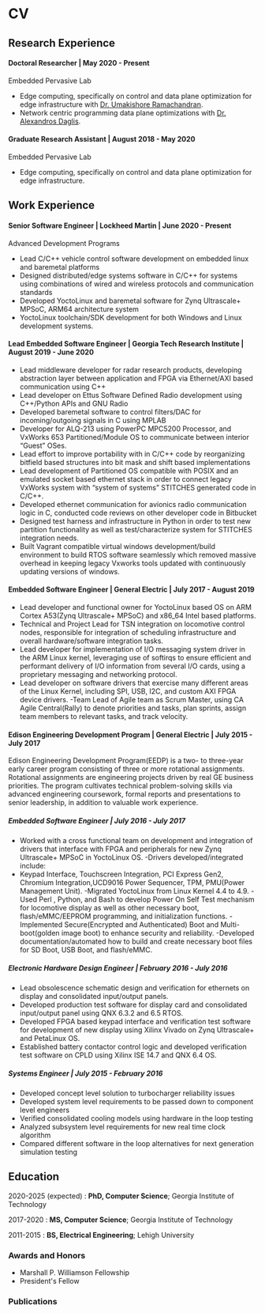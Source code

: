 # CV 

Research Experience
-------------------

#### Doctoral Researcher | May 2020 - Present

Embedded Pervasive Lab

- Edge computing, specifically on control and data plane optimization for edge infrastructure with [Dr. Umakishore Ramachandran](https://www.cc.gatech.edu/~rama/).
- Network centric programming data plane optimizations with [Dr. Alexandros Daglis](https://www.cc.gatech.edu/~adaglis3/).

#### Graduate Research Assistant | August 2018 - May 2020

Embedded Pervasive Lab

- Edge computing, specifically on control and data plane optimization for edge infrastructure.

Work Experience
---------------

#### Senior Software Engineer | Lockheed Martin | June 2020 - Present

Advanced Development Programs

- Lead C/C++ vehicle control software development on embedded linux and baremetal platforms
- Designed distributed/edge systems software in C/C++ for systems using combinations of wired and wireless protocols and communication standards
- Developed YoctoLinux and baremetal software for Zynq Ultrascale+ MPSoC, ARM64 architecture system
- YoctoLinux toolchain/SDK development for both Windows and Linux development systems.

#### Lead Embedded Software Engineer | Georgia Tech Research Institute | August 2019 - June 2020

- Lead middleware developer for radar research products, developing abstraction layer between application and FPGA via Ethernet/AXI based communication using C++
- Lead developer on Ettus Software Defined Radio development using C++/Python APIs and GNU Radio
- Developed baremetal software to control filters/DAC for incoming/outgoing signals in C using MPLAB
- Developer for ALQ-213 using PowerPC MPC5200 Processor, and VxWorks 653 Partitioned/Module OS to communicate between interior “Guest” OSes.
- Lead effort to improve portability with in C/C++ code by reorganizing bitfield based structures into bit mask and shift based implementations
- Lead development of Partitioned OS compatible with POSIX and an emulated socket based ethernet stack in order to connect legacy VxWorks system with “system of systems” STITCHES generated code in C/C++.
- Developed ethernet communication for avionics radio communication logic in C, conducted code reviews on other developer code in Bitbucket
- Designed test harness and infrastructure in Python in order to test new partition functionality as well as test/characterize system for STITCHES integration needs.
- Built Vagrant compatible virtual windows development/build environment to build RTOS software seamlessly which removed massive overhead in keeping legacy Vxworks tools updated with continuously updating versions of windows.

#### Embedded Software Engineer | General Electric | July 2017 - August 2019

- Lead developer and functional owner for YoctoLinux based OS on ARM Cortex A53(Zynq Ultrascale+ MPSoC) and x86_64 Intel based platforms.
- Technical and Project Lead for TSN integration on locomotive control nodes, responsible for integration of scheduling infrastructure and overall hardware/software integration tasks.
- Lead developer for implementation of I/O messaging system driver in the ARM Linux kernel, leveraging use of softirqs to ensure efficient and performant delivery of I/O information from several I/O cards, using a proprietary messaging and networking protocol.
- Lead developer on software drivers that exercise many different areas of the Linux Kernel, including SPI, USB, I2C, and custom AXI FPGA device drivers.
-Team Lead of Agile team as Scrum Master, using CA Agile Central(Rally) to denote priorities and tasks, plan sprints, assign team members to relevant tasks, and track velocity.

#### Edison Engineering Development Program | General Electric | July 2015 - July 2017

Edison Engineering Development Program(EEDP) is a two- to three-year early career program consisting of three or more rotational assignments. Rotational assignments are engineering projects driven by real GE business priorities. The program cultivates technical problem-solving skills via advanced engineering coursework, formal reports and presentations to senior leadership, in addition to valuable work experience. 

##### Embedded Software Engineer | July 2016 - July 2017

- Worked with a cross functional team on development and integration of drivers that interface with FPGA and peripherals for new Zynq Ultrascale+ MPSoC in YoctoLinux OS.
-Drivers developed/integrated include:
- Keypad Interface, Touchscreen Integration, PCI Express Gen2, Chromium Integration,UCD9016
Power Sequencer, TPM, PMU(Power Management Unit).
-Migrated YoctoLinux from Linux Kernel 4.4 to 4.9.
-Used Perl , Python, and Bash to develop Power On Self Test mechanism for locomotive display as well as other necessary boot, flash/eMMC/EEPROM programming, and initialization functions.
-Implemented Secure(Encrypted and Authenticated) Boot and Multi-boot(golden image boot) to enhance security and reliability.
-Developed documentation/automated how to build and create necessary boot files for SD Boot, USB Boot, and flash/eMMC.

##### Electronic Hardware Design Engineer | February 2016 - July 2016

- Lead obsolescence schematic design and verification for ethernets on display and consolidated input/output panels.
- Developed production test software for display card and consolidated input/output panel using QNX 6.3.2 and 6.5 RTOS.
- Developed FPGA based keypad interface and verification test software for development of new display using Xilinx Vivado on Zynq Ultrascale+ and PetaLinux OS.
- Established battery contactor control logic and developed verification test software on CPLD using Xilinx ISE 14.7 and QNX 6.4 OS.

##### Systems Engineer | July 2015 - February 2016

- Developed concept level solution to turbocharger reliability issues
- Developed system level requirements to be passed down to component level engineers
- Verified consolidated cooling models using hardware in the loop testing
- Analyzed subsystem level requirements for new real time clock algorithm
- Compared different software in the loop alternatives for next generation simulation testing

Education
---------

2020-2025 (expected)
:   **PhD, Computer Science**; Georgia Institute of Technology

2017-2020
:   **MS, Computer Science**; Georgia Institute of Technology

2011-2015
:   **BS, Electrical Engineering**; Lehigh University


### Awards and Honors

- Marshall P. Williamson Fellowship
- President's Fellow


### Publications

